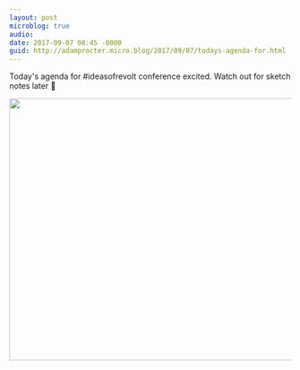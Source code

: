 ```yaml
---
layout: post
microblog: true
audio: 
date: 2017-09-07 08:45 -0000
guid: http://adamprocter.micro.blog/2017/09/07/todays-agenda-for.html
---
```

Today's agenda for #ideasofrevolt conference excited. Watch out for sketch notes later 📝

<img src="http://discursive.adamprocter.co.uk/uploads/2017/fd0175f1d1.jpg" width="600" height="468" />
